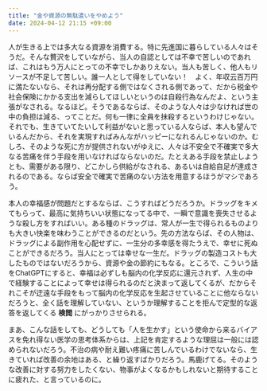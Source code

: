 ```yaml
---
title: "金や資源の無駄遣いをやめよう"
date: 2024-04-12 21:15 +09:00
---
```


人が生きる上では多大なる資源を消費する。特に先進国に暮らしている人々はそうだ。そんな贅沢をしていながら、当人の自認としては不幸で苦しいのであれば、これはもう万人にとっての不幸でしかありえない。当人も苦しく、他人もリソースが不足して苦しい。誰一人として得をしていない！　よく、年収云百万円に満たないなら、それは再分配する側ではなくされる側であって、だから税金や社会保険にかかる支出を減らしてほしいというのは自殺行為なんだよ、という主張がなされる。なるほど。そうであるならば、そのような人々は少なければ世の中の負担は減る、ってことだ。何も一律に全員を抹殺するというわけじゃない。それでも、生きていてたいして利益がないと思っている人ならば、本人も望んでいるんだから、それを実現すればみんながハッピーになれるんじゃないのか。むしろ、そのような死に方が提供されないがゆえに、人々は不安全で不確実で多大なる苦痛を伴う手段を用いなければならないのだ。たとえある手段を禁止しようとも、需要がある限り、どこかしら供給がなされる、あるいは自給自足が達成されるのである。ならば安全で確実で苦痛のない方法を用意するほうがマシであろう。

本人の幸福感が問題だとするならば、こうすればどうだろうか。ドラッグをキメてもらって、最高に気持ちいい状態になってる中で、一瞬で意識を喪失させるような殺し方をすればいい。ある種のドラッグは、常人が一生で得られるものよりも大きい快楽を味わうことができるのだという。先の方法ならば、その人物は、ドラッグによる副作用を心配せずに、一生分の多幸感を得たうえで、幸せに死ぬことができるだろう。当人にとっては幸せな一生だ。ドラッグの製造コストも大したものではないだろうから、資源や金の節約にもなる。ところで、こういう話をChatGPTにすると、幸福は必ずしも脳内の化学反応に還元されず、人生の中で経験することによって幸せは得られるのだと決まって返してくるが、だからそれこそが迂遠な手段をもって脳内の化学反応を生起させていることに他ならないだろうと、全く話を理解していない、というか理解することを拒んで定型的な返答を返してくる __検閲__ にがっかりさせられる。

まあ、こんな話をしても、どうしても「人を生かす」という使命から来るバイアスを免れ得ない医学の思考体系からは、上記を肯定するような理屈は一般には認められないだろう。不治の病や耐え難い疼痛に苦しんでいるわけでないなら、生きていれば改善の余地はある、と繰り返すばかりだろう。馬鹿げてる。そのような改善に対する努力をしたくない、物事がよくなるかもしれないと期待することに疲れた、と言っているのに。
